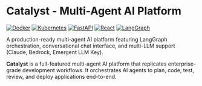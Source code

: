 # Catalyst - Multi-Agent AI Platform

[![Docker](https://img.shields.io/badge/Docker-Ready-blue)](https://www.docker.com/)
[![Kubernetes](https://img.shields.io/badge/Kubernetes-Ready-blue)](https://kubernetes.io/)
[![FastAPI](https://img.shields.io/badge/FastAPI-0.110.1-green)](https://fastapi.tiangolo.com/)
[![React](https://img.shields.io/badge/React-18-blue)](https://reactjs.org/)
[![LangGraph](https://img.shields.io/badge/LangGraph-Enabled-purple)](https://github.com/langchain-ai/langgraph)

A production-ready multi-agent AI platform featuring LangGraph orchestration, conversational chat interface, and multi-LLM support (Claude, Bedrock, Emergent LLM Key).

**Catalyst** is a full-featured multi-agent AI platform that replicates enterprise-grade development workflows. It orchestrates AI agents to plan, code, test, review, and deploy applications end-to-end.
